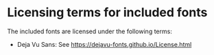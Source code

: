 # Licensing terms for included fonts

The included fonts are licensed under the following terms:

* Deja Vu Sans: See https://dejavu-fonts.github.io/License.html

